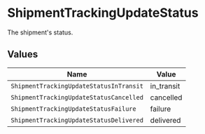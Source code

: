 # ShipmentTrackingUpdateStatus

The shipment's status.


## Values

| Name                                    | Value                                   |
| --------------------------------------- | --------------------------------------- |
| `ShipmentTrackingUpdateStatusInTransit` | in_transit                              |
| `ShipmentTrackingUpdateStatusCancelled` | cancelled                               |
| `ShipmentTrackingUpdateStatusFailure`   | failure                                 |
| `ShipmentTrackingUpdateStatusDelivered` | delivered                               |